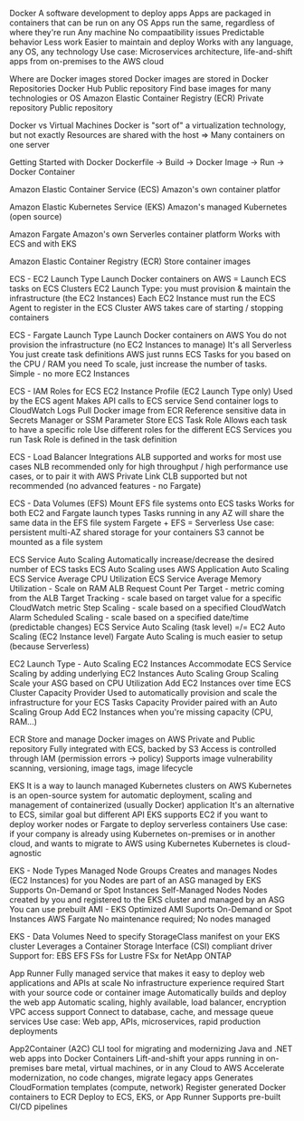 Docker
    A software development to deploy apps
    Apps are packaged in containers that can be run on any OS
    Apps run the same, regardless of where they're run
        Any machine
        No compaatibility issues
        Predictable behavior
        Less work
        Easier to maintain and deploy
        Works with any language, any OS, any technology
    Use case: Microservices architecture, life-and-shift apps from on-premises to the AWS cloud

Where are Docker images stored
    Docker images are stored in Docker Repositories
    Docker Hub
        Public repository
        Find base images for many technologies or OS
    Amazon Elastic Container Registry (ECR)
        Private repository
        Public repository

Docker vs Virtual Machines
    Docker is "sort of" a virtualization technology, but not exactly
    Resources are shared with the host => Many containers on one server

Getting Started with Docker
    Dockerfile -> Build -> Docker Image -> Run -> Docker Container

Amazon Elastic Container Service (ECS)
    Amazon's own container platfor

Amazon Elastic Kubernetes Service (EKS)
    Amazon's managed Kubernetes (open source)

Amazon Fargate
    Amazon's own Serverles container platform
    Works with ECS and with EKS

Amazon Elastic Container Registry (ECR)
    Store container images

ECS - EC2 Launch Type
    Launch Docker containers on AWS = Launch ECS tasks on ECS Clusters
    EC2 Launch Type: you must provision & maintain the infrastructure (the EC2 Instances)
    Each EC2 Instance must run the ECS Agent to register in the ECS Cluster
    AWS takes care of starting / stopping containers

ECS - Fargate Launch Type
    Launch Docker containers on AWS
    You do not provision the infrastructure (no EC2 Instances to manage)
    It's all Serverless
    You just create task definitions
    AWS just runns ECS Tasks for you based on the CPU / RAM you need
    To scale, just increase the number of tasks. Simple - no more EC2 Instances

ECS - IAM Roles for ECS
    EC2 Instance Profile (EC2 Launch Type only)
        Used by the ECS agent
        Makes API calls to ECS service
        Send container logs to CloudWatch Logs
        Pull Docker image from ECR
        Reference sensitive data in Secrets Manager or SSM Parameter Store
    ECS Task Role
        Allows each task to have a specific role
        Use different roles for the different ECS Services you run
        Task Role is defined in the task definition

ECS - Load Balancer Integrations
    ALB supported and works for most use cases
    NLB recommended only for high throughput / high performance use cases, or to pair it with AWS Private Link
    CLB supported but not recommended (no advanced features - no Fargate)

ECS - Data Volumes (EFS)
    Mount EFS file systems onto ECS tasks
    Works for both EC2 and Fargate launch types
    Tasks running in any AZ will share the same data in the EFS file system
    Fargete + EFS = Serverless
    Use case: persistent multi-AZ shared storage for your containers
    S3 cannot be mounted as a file system

ECS Service Auto Scaling
    Automatically increase/decrease the desired number of ECS tasks
    ECS Auto Scaling uses AWS Application Auto Scaling
        ECS Service Average CPU Utilization
        ECS Service Average Memory Utilization - Scale on RAM
        ALB Request Count Per Target - metric coming from the ALB
    Target Tracking - scale based on target value for a specific CloudWatch metric
    Step Scaling - scale based on a specified CloudWatch Alarm
    Scheduled Scaling - scale based on a specified date/time (predictable changes)
    ECS Service Auto Scaling (task level) =/= EC2 Auto Scaling (EC2 Instance level)
    Fargate Auto Scaling is much easier to setup (because Serverless)

EC2 Launch Type - Auto Scaling EC2 Instances
    Accommodate ECS Service Scaling by adding underlying EC2 Instances
    Auto Scaling Group Scaling
        Scale your ASG based on CPU Utilization
        Add EC2 Instances over time
    ECS Cluster Capacity Provider
        Used to automatically provision and scale the infrastructure for your ECS Tasks
        Capacity Provider paired with an Auto Scaling Group
        Add EC2 Instances when you're missing capacity (CPU, RAM...)

ECR
    Store and manage Docker images on AWS
    Private and Public repository
    Fully integrated with ECS, backed by S3
    Access is controlled through IAM (permission errors -> policy)
    Supports image vulnerability scanning, versioning, image tags, image lifecycle

EKS
    It is a way to launch managed Kubernetes clusters on AWS
    Kubernetes is an open-source system for automatic deployment, scaling and management of containerized (usually Docker) application
    It's an alternative to ECS, similar goal but different API
    EKS supports EC2 if you want to deploy worker nodes or Fargate to deploy serverless containers
    Use case: if your company is already using Kubernetes on-premises or in another cloud, and wants to migrate to AWS using Kubernetes
    Kubernetes is cloud-agnostic

EKS - Node Types
    Managed Node Groups
        Creates and manages Nodes (EC2 Instances) for you
        Nodes are part of an ASG managed by EKS
        Supports On-Demand or Spot Instances
    Self-Managed Nodes
        Nodes created by you and registered to the EKS cluster and managed by an ASG
        You can use prebuilt AMI - EKS Optimized AMI
        Suports On-Demand or Spot Instances
    AWS Fargate
        No maintenance required; No nodes managed

EKS - Data Volumes
    Need to specify StorageClass manifest on your EKS cluster
    Leverages a Container Storage Interface (CSI) compliant driver
    Support for:
        EBS
        EFS
        FSs for Lustre
        FSx for NetApp ONTAP

App Runner
    Fully managed service that makes it easy to deploy web applications and APIs at scale
    No infrastructure experience required
    Start with your source code or container image
    Automatically builds and deploy the web app
    Automatic scaling, highly available, load balancer, encryption
    VPC access support
    Connect to database, cache, and message queue services
    Use case: Web app, APIs, microservices, rapid production deployments

App2Container (A2C)
    CLI tool for migrating and modernizing Java and .NET web apps into Docker Containers
    Lift-and-shift your apps running in on-premises bare metal, virtual machines, or in any Cloud to AWS
    Accelerate modernization, no code changes, migrate legacy apps
    Generates CloudFormation templates (compute, network)
    Register generated Docker containers to ECR
    Deploy to ECS, EKS, or App Runner
    Supports pre-built CI/CD pipelines